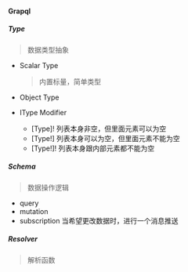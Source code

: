 #### Grapql

##### Type

> 数据类型抽象

- Scalar Type

  > 内置标量，简单类型

- Object Type

- IType Modifier

  - [Type]! 列表本身非空，但里面元素可以为空
  - [Type!] 列表本身可以为空，但里面元素不能为空
  - [Type!]! 列表本身跟内部元素都不能为空 

##### Schema

> 数据操作逻辑

- query
- mutation
- subscription  当希望更改数据时，进行一个消息推送

##### Resolver

> 解析函数 

